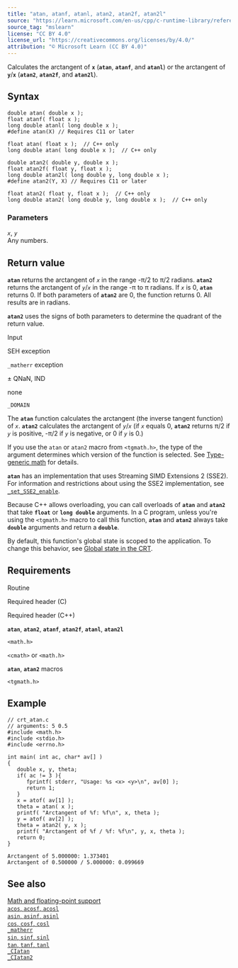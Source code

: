 ```yaml
---
title: "atan, atanf, atanl, atan2, atan2f, atan2l"
source: "https://learn.microsoft.com/en-us/cpp/c-runtime-library/reference/atan-atanf-atanl-atan2-atan2f-atan2l?view=msvc-170"
source_tag: "mslearn"
license: "CC BY 4.0"
license_url: "https://creativecommons.org/licenses/by/4.0/"
attribution: "© Microsoft Learn (CC BY 4.0)"
---
```

Calculates the arctangent of **`x`** (**`atan`**, **`atanf`**, and **`atanl`**) or the arctangent of **`y`**/**`x`** (**`atan2`**, **`atan2f`**, and **`atan2l`**).

## Syntax

```
double atan( double x );
float atanf( float x );
long double atanl( long double x );
#define atan(X) // Requires C11 or later

float atan( float x );  // C++ only
long double atan( long double x );  // C++ only

double atan2( double y, double x );
float atan2f( float y, float x );
long double atan2l( long double y, long double x );
#define atan2(Y, X) // Requires C11 or later

float atan2( float y, float x );  // C++ only
long double atan2( long double y, long double x );  // C++ only
```

### Parameters

_`x`_, _`y`_  
Any numbers.

## Return value

**`atan`** returns the arctangent of _`x`_ in the range -π/2 to π/2 radians. **`atan2`** returns the arctangent of _`y`_/_`x`_ in the range -π to π radians. If _`x`_ is 0, **`atan`** returns 0. If both parameters of **`atan2`** are 0, the function returns 0. All results are in radians.

**`atan2`** uses the signs of both parameters to determine the quadrant of the return value.

Input

SEH exception

`_matherr` exception

± QNaN, IND

none

`_DOMAIN`

The **`atan`** function calculates the arctangent (the inverse tangent function) of _`x`_. **`atan2`** calculates the arctangent of _`y`_/_`x`_ (if _`x`_ equals 0, **`atan2`** returns π/2 if _`y`_ is positive, -π/2 if _`y`_ is negative, or 0 if _`y`_ is 0.)

If you use the `atan` or `atan2` macro from `<tgmath.h>`, the type of the argument determines which version of the function is selected. See [Type-generic math](https://learn.microsoft.com/en-us/cpp/c-runtime-library/tgmath?view=msvc-170) for details.

**`atan`** has an implementation that uses Streaming SIMD Extensions 2 (SSE2). For information and restrictions about using the SSE2 implementation, see [`_set_SSE2_enable`](https://learn.microsoft.com/en-us/cpp/c-runtime-library/reference/set-sse2-enable?view=msvc-170).

Because C++ allows overloading, you can call overloads of **`atan`** and **`atan2`** that take **`float`** or **`long double`** arguments. In a C program, unless you're using the `<tgmath.h>` macro to call this function, **`atan`** and **`atan2`** always take **`double`** arguments and return a **`double`**.

By default, this function's global state is scoped to the application. To change this behavior, see [Global state in the CRT](https://learn.microsoft.com/en-us/cpp/c-runtime-library/global-state?view=msvc-170).

## Requirements

Routine

Required header (C)

Required header (C++)

**`atan`**, **`atan2`**, **`atanf`**, **`atan2f`**, **`atanl`**, **`atan2l`**

`<math.h>`

`<cmath>` or `<math.h>`

**`atan`**, **`atan2`** macros

`<tgmath.h>`

## Example

```
// crt_atan.c
// arguments: 5 0.5
#include <math.h>
#include <stdio.h>
#include <errno.h>

int main( int ac, char* av[] )
{
   double x, y, theta;
   if( ac != 3 ){
      fprintf( stderr, "Usage: %s <x> <y>\n", av[0] );
      return 1;
   }
   x = atof( av[1] );
   theta = atan( x );
   printf( "Arctangent of %f: %f\n", x, theta );
   y = atof( av[2] );
   theta = atan2( y, x );
   printf( "Arctangent of %f / %f: %f\n", y, x, theta );
   return 0;
}
```

```
Arctangent of 5.000000: 1.373401
Arctangent of 0.500000 / 5.000000: 0.099669
```

## See also

[Math and floating-point support](https://learn.microsoft.com/en-us/cpp/c-runtime-library/floating-point-support?view=msvc-170)  
[`acos`, `acosf`, `acosl`](https://learn.microsoft.com/en-us/cpp/c-runtime-library/reference/acos-acosf-acosl?view=msvc-170)  
[`asin`, `asinf`, `asinl`](https://learn.microsoft.com/en-us/cpp/c-runtime-library/reference/asin-asinf-asinl?view=msvc-170)  
[`cos`, `cosf`, `cosl`](https://learn.microsoft.com/en-us/cpp/c-runtime-library/reference/cos-cosf-cosl?view=msvc-170)  
[`_matherr`](https://learn.microsoft.com/en-us/cpp/c-runtime-library/reference/matherr?view=msvc-170)  
[`sin`, `sinf`, `sinl`](https://learn.microsoft.com/en-us/cpp/c-runtime-library/reference/sin-sinf-sinl?view=msvc-170)  
[`tan`, `tanf`, `tanl`](https://learn.microsoft.com/en-us/cpp/c-runtime-library/reference/tan-tanf-tanl?view=msvc-170)  
[`_CIatan`](https://learn.microsoft.com/en-us/cpp/c-runtime-library/ciatan?view=msvc-170)  
[`_CIatan2`](https://learn.microsoft.com/en-us/cpp/c-runtime-library/ciatan2?view=msvc-170)